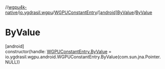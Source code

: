 //[wgpu4k-native](../../../../index.md)/[io.ygdrasil.wgpu](../../index.md)/[WGPUConstantEntry](../index.md)/[[android]ByValue](index.md)/[ByValue](-by-value.md)

# ByValue

[android]\
constructor(handle: [WGPUConstantEntry.ByValue](../../../io.ygdrasil.wgpu.android/-w-g-p-u-constant-entry/-by-value/index.md) = io.ygdrasil.wgpu.android.WGPUConstantEntry.ByValue(com.sun.jna.Pointer.NULL))